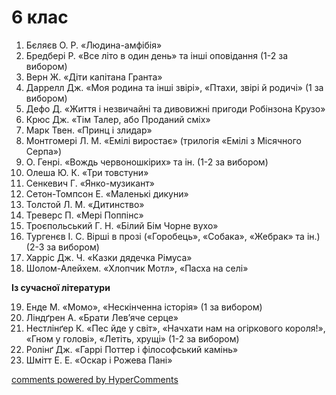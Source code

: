<div id="hypercomments_widget" class="js-hypercomments-widget invisible"></div>

# 6 клас

1.	Бєляєв О. Р. «Людина-амфібія»
2.	Бредбері Р. «Все літо в один день» та інші оповідання (1-2 за вибором)
3.	Верн Ж. «Діти капітана Гранта»
4.	Даррелл Дж. «Моя родина та інші звірі», «Птахи, звірі й родичі» (1 за вибором)
5.	Дефо Д. «Життя і незвичайні та дивовижні пригоди Робінзона Крузо»
6.	Крюс Дж. «Тім Талер, або Проданий сміх»
7.	Марк Твен. «Принц і злидар»
8.	Монтгомері Л. М. «Емілі виростає» (трилогія «Емілі з Місячного Серпа»)
9.	О. Генрі. «Вождь червоношкірих» та ін. (1-2 за вибором)
10.	Олеша Ю. К. «Три товстуни»
11.	Сенкевич Г. «Янко-музикант»
12.	Сетон-Томпсон Е. «Маленькі дикуни»
13.	Толстой Л. М. «Дитинство»
14.	Треверс П. «Мері Поппінс»
15.	Троєпольський Г. Н. «Білий Бім Чорне вухо»
16.	Тургенєв І. С. Вірші в прозі («Горобець», «Собака», «Жебрак» та ін.) (2-3 за вибором)
17.	Харріс Дж. Ч. «Казки дядечка Рімуса»
18.	Шолом-Алейхем. «Хлопчик Мотл», «Пасха на селі»

**Із сучасної літератури**

19.	Енде М. «Момо», «Нескінченна історія» (1 за вибором)
20.	Ліндґрен А. «Брати Лев’яче серце»
21.	Нестлінґер К. «Пес йде у світ», «Начхати нам на огіркового короля!», «Гном у голові»,  «Летіть, хрущі» (1-2 за вибором)
22.	Ролінґ Дж. «Гаррі Поттер і філософський камінь»
23.	Шмітт Е. Е. «Оскар і Рожева Пані»



<div class="js-hypercomments-container">
<a href="http://hypercomments.com" class="hc-link" title="comments widget">comments powered by HyperComments</a>
</div>